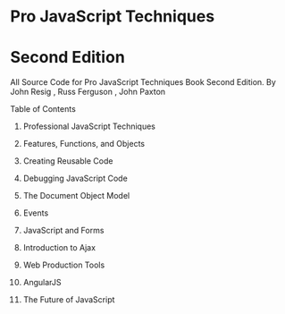 # Pro JavaScript Techniques
# Second Edition
All Source Code for Pro JavaScript Techniques Book Second Edition.
By John Resig , Russ Ferguson , John Paxton

Table of Contents

1. Professional JavaScript Techniques

2. Features, Functions, and Objects

3. Creating Reusable Code

4. Debugging JavaScript Code

5. The Document Object Model

6. Events

7. JavaScript and Forms

8. Introduction to Ajax

9. Web Production Tools

10. AngularJS

11. The Future of JavaScript